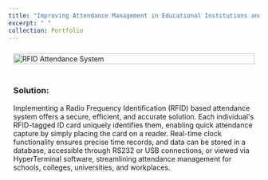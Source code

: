 ```yaml
---
title: "Improving Attendance Management in Educational Institutions and Workplaces: Addressing Truancy Concerns through Efficient and Secure Technologiest"
excerpt: " "
collection: Portfolio
---
```


<div style="display: flex; flex-wrap: wrap;">
  <div style="flex: 1 1 50%; padding: 10px;">
    <img src="/ameyjoshi.github.io/images/RFID_1.png" alt="RFID Attendance System" width="100%" height="auto">
  </div>
  <div style="flex: 1 1 50%; padding: 10px;">
    <h3>Solution:</h3>
    <p>Implementing a Radio Frequency Identification (RFID) based attendance system offers a secure, efficient, and accurate solution. Each individual's RFID-tagged ID card uniquely identifies them, enabling quick attendance capture by simply placing the card on a reader. Real-time clock functionality ensures precise time records, and data can be stored in a database, accessible through RS232 or USB connections, or viewed via HyperTerminal software, streamlining attendance management for schools, colleges, universities, and workplaces.</p>
  </div>
</div>
